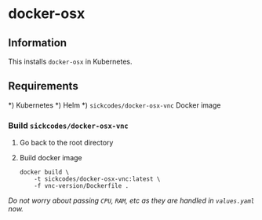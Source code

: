# docker-osx

## Information

This installs `docker-osx` in Kubernetes.

## Requirements

*) Kubernetes
*) Helm
*) `sickcodes/docker-osx-vnc` Docker image

### Build `sickcodes/docker-osx-vnc`

1) Go back to the root directory
1) Build docker image

    ```
    docker build \
        -t sickcodes/docker-osx-vnc:latest \
        -f vnc-version/Dockerfile .
    ```

_Do not worry about passing `CPU`, `RAM`, etc as they are handled in `values.yaml` now._
